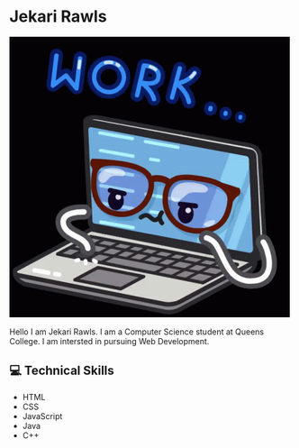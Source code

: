 # Jekari Rawls
<img src="images/work-computer.gif" alt="Computer gif">

Hello I am Jekari Rawls. I am a Computer Science student at Queens College. I am intersted in pursuing Web Development.

## 💻 Technical Skills
* HTML
* CSS
* JavaScript
* Java
* C++




<!--
**Jekari99/Jekari99** is a ✨ _special_ ✨ repository because its `README.md` (this file) appears on your GitHub profile.

Here are some ideas to get you started:

- 🔭 I’m currently working on ...
- 🌱 I’m currently learning ...
- 👯 I’m looking to collaborate on ...
- 🤔 I’m looking for help with ...
- 💬 Ask me about ...
- 📫 How to reach me: ...
- 😄 Pronouns: ...
- ⚡ Fun fact: ...
-->

